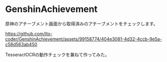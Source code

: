 # GenshinAchievement

原神のアチーブメント画面から取得済みのアチーブメントをチェックします。

https://github.com/Ito-coder/GenshinAchievement/assets/99158774/404e3081-4d32-4ccb-9e5a-c58d563ab450


TesseractOCRの動作チェックを兼ねて作ってみた。
